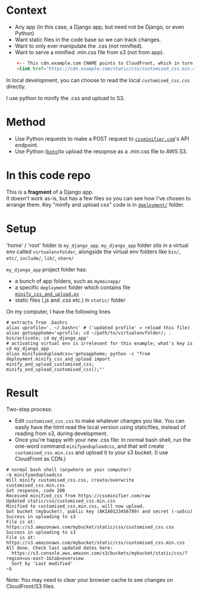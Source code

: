 
# Context

* Any app (in this case, a Django app, but need not be Django, or even Python)
* Want static files in the code base so we can track changes.
* Want to only ever manipulate the .css (not minified).
* Want to serve a minified .min.css file from s3 (not from app).
```html
    <-- This cdn.example.com CNAME points to CloudFront, which in turn pulls from AWS S3 bucket called 'mybucket' -->
    <link href="https://cdn.example.com/static/css/customised_css.min.css" rel="stylesheet">
```
In local development, you can choose to read the local `customised_css.css` directly.

I use python to minify the .css and upload to S3.

# Method
* Use Python requests to make a POST request to [`cssminifier.com`](https://cssminifier.com)'s API endpoint.
* Use Python ([`boto`](https://boto.readthedocs.io/en/latest://boto.readthedocs.io/en/latest/))to upload the resopnse as a .min.css file to AWS S3.

# In this code repo
This is a **fragment** of a Django app.  
It doesn't work as-is, but has a few files so you can see how I've chosen to arrange them.
Key "minify and upload css" code is in 
[`deployment/`](deployment/minify_css_and_upload.py) folder.


# Setup

'home' / 'root' folder is `my_django_app`.
`my_django_app` folder sits in a virtual env called `virtualenvfolder`, alongside the virtual env folders like `bin/`, `etc/`, `include/`, `lib/`, `share/`

`my_django_app` project folder has:
* a bunch of app folders, such as `mymainapp/`
* a specific `deployment` folder which contains file [`minify_css_and_upload.py`](deployment/minify_css_and_upload.py)
* static files (.js and .css etc.) in `static/` folder

On my computer, I have the following lines
```
# extracts from .bashrc
alias uprofile='. ~/.bashrc' # ('updated profile' = reload this file)
alias gotoapphome='uprofile; cd ~/path/to/virtualenvfolder/; . bin/activate; cd my_django_app'
# activating virtual env is irrelevant for this example; what's key is cd my_django_app
alias minifyanduploadcss='gotoapphome; python -c "from deployment.minify_css_and_upload import minify_and_upload_customised_css; minify_and_upload_customised_css();"'
```


# Result
Two-step process:
* Edit `customised_css.css` to make whatever changes you like. You can easily have the html read the local version using staticfiles, instead of reading from s3, during development.
* Once you're happy with your new .css file: In normal bash shell, run the one-word command `minifyanduploadcss`, and that will create `customised_css.min.css` and upload it to your s3 bucket. (I use CloudFront as CDN.)

```
# normal bash shell (anywhere on your computer)
~$ minifyanduploadcss
Will minify customised_css.css, create/overwrite customised_css.min.css
Got response, code 200
Received minified_css from https://cssminifier.com/raw
Updated static/css/customised_css.min.css
Minified to customised_css.min.css, will now upload.
Got bucket (mybucket), public key (AKIA0123456789) and secret (-ua5cu)
Success in uploading to s3
File is at: https://s3.amazonaws.com/mybucket/static/css/customised_css.css
Success in uploading to s3
File is at: https://s3.amazonaws.com/mybucket/static/css/customised_css.min.css
All done. Check last updated dates here:
  https://s3.console.aws.amazon.com/s3/buckets/mybucket/static/css/?region=us-east-1&tab=overview
  Sort by 'Last modified'
~$
```

Note: You may need to clear your browser cache to see changes on CloudFront/S3 files. 
